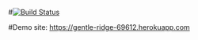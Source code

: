 #[![Build Status](https://travis-ci.org/egetan/myDemoApp.svg?branch=master)](https://travis-ci.org/egetan/myDemoApp)


#Demo site: https://gentle-ridge-69612.herokuapp.com
